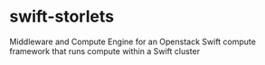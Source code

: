 # swift-storlets
Middleware and Compute Engine for an Openstack Swift compute framework that runs compute within a Swift cluster 
